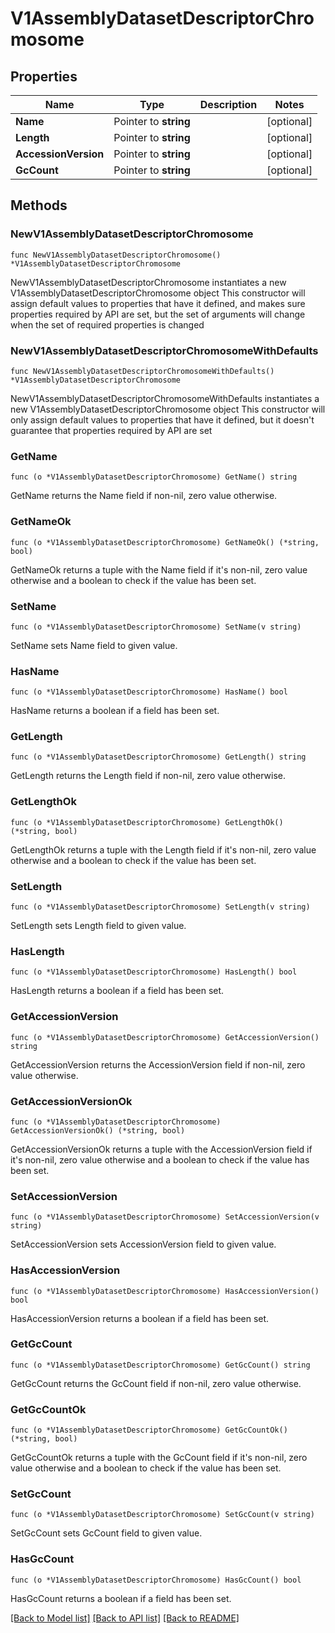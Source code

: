 # V1AssemblyDatasetDescriptorChromosome

## Properties

Name | Type | Description | Notes
------------ | ------------- | ------------- | -------------
**Name** | Pointer to **string** |  | [optional] 
**Length** | Pointer to **string** |  | [optional] 
**AccessionVersion** | Pointer to **string** |  | [optional] 
**GcCount** | Pointer to **string** |  | [optional] 

## Methods

### NewV1AssemblyDatasetDescriptorChromosome

`func NewV1AssemblyDatasetDescriptorChromosome() *V1AssemblyDatasetDescriptorChromosome`

NewV1AssemblyDatasetDescriptorChromosome instantiates a new V1AssemblyDatasetDescriptorChromosome object
This constructor will assign default values to properties that have it defined,
and makes sure properties required by API are set, but the set of arguments
will change when the set of required properties is changed

### NewV1AssemblyDatasetDescriptorChromosomeWithDefaults

`func NewV1AssemblyDatasetDescriptorChromosomeWithDefaults() *V1AssemblyDatasetDescriptorChromosome`

NewV1AssemblyDatasetDescriptorChromosomeWithDefaults instantiates a new V1AssemblyDatasetDescriptorChromosome object
This constructor will only assign default values to properties that have it defined,
but it doesn't guarantee that properties required by API are set

### GetName

`func (o *V1AssemblyDatasetDescriptorChromosome) GetName() string`

GetName returns the Name field if non-nil, zero value otherwise.

### GetNameOk

`func (o *V1AssemblyDatasetDescriptorChromosome) GetNameOk() (*string, bool)`

GetNameOk returns a tuple with the Name field if it's non-nil, zero value otherwise
and a boolean to check if the value has been set.

### SetName

`func (o *V1AssemblyDatasetDescriptorChromosome) SetName(v string)`

SetName sets Name field to given value.

### HasName

`func (o *V1AssemblyDatasetDescriptorChromosome) HasName() bool`

HasName returns a boolean if a field has been set.

### GetLength

`func (o *V1AssemblyDatasetDescriptorChromosome) GetLength() string`

GetLength returns the Length field if non-nil, zero value otherwise.

### GetLengthOk

`func (o *V1AssemblyDatasetDescriptorChromosome) GetLengthOk() (*string, bool)`

GetLengthOk returns a tuple with the Length field if it's non-nil, zero value otherwise
and a boolean to check if the value has been set.

### SetLength

`func (o *V1AssemblyDatasetDescriptorChromosome) SetLength(v string)`

SetLength sets Length field to given value.

### HasLength

`func (o *V1AssemblyDatasetDescriptorChromosome) HasLength() bool`

HasLength returns a boolean if a field has been set.

### GetAccessionVersion

`func (o *V1AssemblyDatasetDescriptorChromosome) GetAccessionVersion() string`

GetAccessionVersion returns the AccessionVersion field if non-nil, zero value otherwise.

### GetAccessionVersionOk

`func (o *V1AssemblyDatasetDescriptorChromosome) GetAccessionVersionOk() (*string, bool)`

GetAccessionVersionOk returns a tuple with the AccessionVersion field if it's non-nil, zero value otherwise
and a boolean to check if the value has been set.

### SetAccessionVersion

`func (o *V1AssemblyDatasetDescriptorChromosome) SetAccessionVersion(v string)`

SetAccessionVersion sets AccessionVersion field to given value.

### HasAccessionVersion

`func (o *V1AssemblyDatasetDescriptorChromosome) HasAccessionVersion() bool`

HasAccessionVersion returns a boolean if a field has been set.

### GetGcCount

`func (o *V1AssemblyDatasetDescriptorChromosome) GetGcCount() string`

GetGcCount returns the GcCount field if non-nil, zero value otherwise.

### GetGcCountOk

`func (o *V1AssemblyDatasetDescriptorChromosome) GetGcCountOk() (*string, bool)`

GetGcCountOk returns a tuple with the GcCount field if it's non-nil, zero value otherwise
and a boolean to check if the value has been set.

### SetGcCount

`func (o *V1AssemblyDatasetDescriptorChromosome) SetGcCount(v string)`

SetGcCount sets GcCount field to given value.

### HasGcCount

`func (o *V1AssemblyDatasetDescriptorChromosome) HasGcCount() bool`

HasGcCount returns a boolean if a field has been set.


[[Back to Model list]](../README.md#documentation-for-models) [[Back to API list]](../README.md#documentation-for-api-endpoints) [[Back to README]](../README.md)


